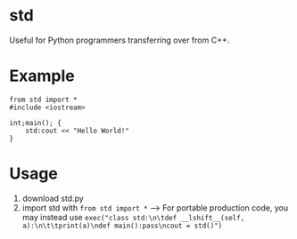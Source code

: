 # std
Useful for Python programmers transferring over from C++.

# Example
```
from std import *
#include <iostream>

int;main(); {
    std:cout << "Hello World!"
}
```

# Usage
1. download std.py
2. import std with `from std import *`
--> For portable production code, you may instead use `exec("class std:\n\tdef __lshift__(self, a):\n\t\tprint(a)\ndef main():pass\ncout = std()")`
